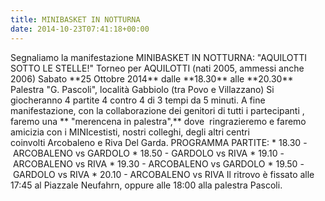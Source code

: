 ```yaml
---
title: MINIBASKET IN NOTTURNA
date: 2014-10-23T07:41:18+00:00
---
```

Segnaliamo la manifestazione MINIBASKET IN NOTTURNA: "AQUILOTTI SOTTO LE STELLE!" Torneo per AQUILOTTI (nati 2005, ammessi anche 2006) Sabato \*\*25 Ottobre 2014\*\* dalle \*\*18.30\*\* alle \*\*20.30\*\* Palestra "G. Pascoli", località Gabbiolo (tra Povo e Villazzano) Si giocheranno 4 partite 4 contro 4 di 3 tempi da 5 minuti. A fine manifestazione, con la collaborazione dei genitori di tutti i partecipanti , faremo una \*\* "merencena in palestra",\*\* dove  ringrazieremo e faremo amicizia con i MINIcestisti, nostri colleghi, degli altri centri coinvolti Arcobaleno e Riva Del Garda. PROGRAMMA PARTITE: \* 18.30 - ARCOBALENO vs GARDOLO \* 18.50 - GARDOLO vs RIVA \* 19.10 - ARCOBALENO vs RIVA \* 19.30 - ARCOBALENO vs GARDOLO \* 19.50 - GARDOLO vs RIVA \* 20.10 - ARCOBALENO vs RIVA Il ritrovo è fissato alle 17:45 al Piazzale Neufahrn, oppure alle 18:00 alla palestra Pascoli.